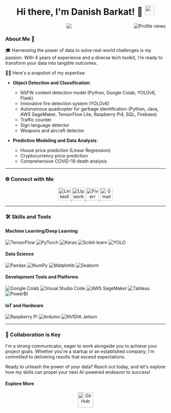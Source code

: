 <h1 align="center">
  Hi there, I'm Danish Barkat! 👋
  <img src="https://media.giphy.com/media/hvRJCLFzcasrR4ia7z/giphy.gif" width="30px">
</h1>

<p align="center">
  <img src="https://gpvc.arturio.dev/Dan-445" alt="Profile views" align='right'/>
  <a href="https://github.com/Dan-445/Dan-445/">
    <img src="https://readme-typing-svg.herokuapp.com?lines=Data+Scientist+%26+MLOps+Engineer;Experienced+in+AWS+Machine+Learning;Deep+Learning+Specialist;Always+learning+new+things&center=true&width=380&height=45">
  </a>
</p>

### About Me 🚀

🎓 Harnessing the power of data to solve real-world challenges is my passion. With 4 years of experience and a diverse tech toolkit, I'm ready to transform your data into tangible outcomes.

👨‍💻 Here's a snapshot of my expertise:
- **Object Detection and Classification**:
  - NSFW content detection model (Python, Google Colab, YOLOv6, Flask)
  - Innovative fire detection system (YOLOv6)
  - Autonomous quadcopter for garbage identification (Python, Java, AWS SageMaker, TensorFlow Lite, Raspberry Pi4, SQL, Firebase)
  - Traffic counter
  - Sign language detector
  - Weapons and aircraft detector

- **Predictive Modeling and Data Analysis**:
  - House price prediction (Linear Regression)
  - Cryptocurrency price prediction
  - Comprehensive COVID-19 death analysis

---

### 🌐 Connect with Me

<div align="center">
  <a href="https://www.linkedin.com/in/danish-barkat">
    <img src="https://img.icons8.com/color/48/000000/linkedin-circled--v3.gif" width="40" height="40" alt="LinkedIn"/>
  </a>
  <a href="https://www.upwork.com/freelancers/~01fc7f2e1c4a32a941">
    <img src="https://img.icons8.com/color/48/000000/upwork.png" width="40" height="40" alt="Upwork"/>
  </a>
  <a href="https://www.fiverr.com/danish_barkat">
    <img src="https://img.icons8.com/color/48/000000/fiverr.png" width="40" height="40" alt="Fiverr"/>
  </a>
  <a href="mailto:barkatdanish44@gmail.com">
    <img src="https://img.icons8.com/fluency/48/000000/gmail-new.png" width="40" height="40" alt="Gmail"/>
  </a>
</div>

---

### 🛠️ Skills and Tools

#### Machine Learning/Deep Learning
<p>
  <img alt="TensorFlow" src="https://img.shields.io/badge/TensorFlow-%23FF6F00.svg?style=for-the-badge&logo=TensorFlow&logoColor=white">
  <img alt="PyTorch" src="https://img.shields.io/badge/PyTorch-%23EE4C2C.svg?style=for-the-badge&logo=PyTorch&logoColor=white">
  <img alt="Keras" src="https://img.shields.io/badge/Keras-%23D00000.svg?style=for-the-badge&logo=Keras&logoColor=white">
  <img alt="Scikit-learn" src="https://img.shields.io/badge/Scikit_learn-%23F7931E.svg?style=for-the-badge&logo=scikit-learn&logoColor=white">
  <img alt="YOLO" src="https://img.shields.io/badge/YOLO-%23000000.svg?style=for-the-badge&logoColor=white">
</p>

#### Data Science
<p>
  <img alt="Pandas" src="https://img.shields.io/badge/Pandas-%23150458.svg?style=for-the-badge&logo=pandas&logoColor=white">
  <img alt="NumPy" src="https://img.shields.io/badge/Numpy-%23013243.svg?style=for-the-badge&logo=numpy&logoColor=white">
  <img alt="Matplotlib" src="https://img.shields.io/badge/Matplotlib-%231572B6.svg?style=for-the-badge&logo=matplotlib&logoColor=white">
  <img alt="Seaborn" src="https://img.shields.io/badge/Seaborn-%231AB7EA.svg?style=for-the-badge&logo=Seaborn&logoColor=white">
</p>

#### Development Tools and Platforms
<p>
  <img alt="Google Colab" src="https://img.shields.io/badge/Google_Colab-%23F9AB00.svg?style=for-the-badge&logo=google-colab&logoColor=white">
  <img alt="Visual Studio Code" src="https://img.shields.io/badge/VS_Code-%23007ACC.svg?style=for-the-badge&logo=visual-studio-code&logoColor=white">
  <img alt="AWS SageMaker" src="https://img.shields.io/badge/AWS_SageMaker-%23FF9900.svg?style=for-the-badge&logo=amazon-aws&logoColor=white">
  <img alt="Tableau" src="https://img.shields.io/badge/Tableau-%23E97627.svg?style=for-the-badge&logo=tableau&logoColor=white">
  <img alt="PowerBI" src="https://img.shields.io/badge/PowerBI-%23F2C811.svg?style=for-the-badge&logo=power-bi&logoColor=black">
</p>

#### IoT and Hardware
<p>
  <img alt="Raspberry Pi" src="https://img.shields.io/badge/Raspberry_Pi-%23C51A4A.svg?style=for-the-badge&logo=raspberry-pi&logoColor=white">
  <img alt="Arduino" src="https://img.shields.io/badge/Arduino-%2300979D.svg?style=for-the-badge&logo=arduino&logoColor=white">
  <img alt="NVIDIA Jetson" src="https://img.shields.io/badge/NVIDIA_Jetson-%2376B900.svg?style=for-the-badge&logo=nvidia&logoColor=white">
</p>

---

### 🌟 Collaboration is Key
I'm a strong communicator, eager to work alongside you to achieve your project goals. Whether you're a startup or an established company, I'm committed to delivering results that exceed expectations.

Ready to unleash the power of your data? Reach out today, and let's explore how my skills can propel your next AI-powered endeavor to success!

#### Explore More
<p align="center">
  <a href="https://github.com/Dan-445">
    <img src="https://img.icons8.com/fluency/48/000000/github.png" width="48" height="48" alt="GitHub"/>
  </a>
</p>
